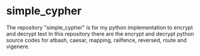 # simple_cypher
The repository "simple_cypher" is for my python implementation to encrypt and decrypt text
In this repository there are the encrypt and decrypt python source codes for atbash, caesar, mapping, railfence, reversed, route and vigenere.
